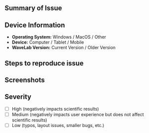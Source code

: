 <!-- Please use the below template to describe the WaveLab issue you would like to report.  -->

## Summary of Issue

<!-- Summarize the issue you have encountered. -->

## Device Information
<!-- Please include the details below about the devices and software you have used when encountering the issue. -->
- **Operating System:** Windows / MacOS / Other 
- **Device:** Computer / Tablet / Mobile
- **WaveLab Version:** Current Version / Older Version 

## Steps to reproduce issue
<!-- If relevant, please list the steps required to reproduce the issue. !-->

## Screenshots
<!-- If desired, please include screenshots here. !-->

## Severity
<!-- Place an "X" in the appropriate box below. !-->
- [ ] High (negatively impacts scientific results)
- [ ] Medium (negatively impacts user experience but does not affect scientific results)
- [ ] Low (typos, layout issues, smaller bugs, etc.)
